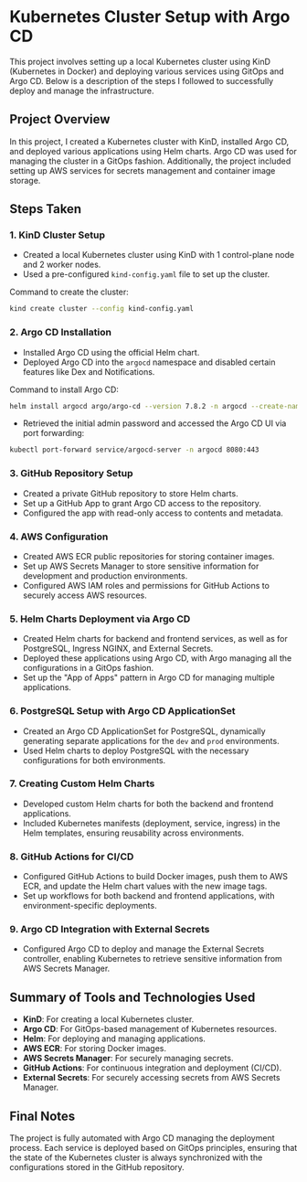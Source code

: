 
# Kubernetes Cluster Setup with Argo CD

This project involves setting up a local Kubernetes cluster using KinD (Kubernetes in Docker) and deploying various services using GitOps and Argo CD. Below is a description of the steps I followed to successfully deploy and manage the infrastructure.

## Project Overview

In this project, I created a Kubernetes cluster with KinD, installed Argo CD, and deployed various applications using Helm charts. Argo CD was used for managing the cluster in a GitOps fashion. Additionally, the project included setting up AWS services for secrets management and container image storage.

## Steps Taken

### 1. **KinD Cluster Setup**
   - Created a local Kubernetes cluster using KinD with 1 control-plane node and 2 worker nodes.
   - Used a pre-configured `kind-config.yaml` file to set up the cluster.

   Command to create the cluster:
   ```bash
   kind create cluster --config kind-config.yaml
   ```

### 2. **Argo CD Installation**
   - Installed Argo CD using the official Helm chart.
   - Deployed Argo CD into the `argocd` namespace and disabled certain features like Dex and Notifications.
   
   Command to install Argo CD:
   ```bash
   helm install argocd argo/argo-cd --version 7.8.2 -n argocd --create-namespace --set dex.enabled=false --set notifications.enabled=false
   ```

   - Retrieved the initial admin password and accessed the Argo CD UI via port forwarding:
   ```bash
   kubectl port-forward service/argocd-server -n argocd 8080:443
   ```

### 3. **GitHub Repository Setup**
   - Created a private GitHub repository to store Helm charts.
   - Set up a GitHub App to grant Argo CD access to the repository.
   - Configured the app with read-only access to contents and metadata.

### 4. **AWS Configuration**
   - Created AWS ECR public repositories for storing container images.
   - Set up AWS Secrets Manager to store sensitive information for development and production environments.
   - Configured AWS IAM roles and permissions for GitHub Actions to securely access AWS resources.

### 5. **Helm Charts Deployment via Argo CD**
   - Created Helm charts for backend and frontend services, as well as for PostgreSQL, Ingress NGINX, and External Secrets.
   - Deployed these applications using Argo CD, with Argo managing all the configurations in a GitOps fashion.
   - Set up the "App of Apps" pattern in Argo CD for managing multiple applications.

### 6. **PostgreSQL Setup with Argo CD ApplicationSet**
   - Created an Argo CD ApplicationSet for PostgreSQL, dynamically generating separate applications for the `dev` and `prod` environments.
   - Used Helm charts to deploy PostgreSQL with the necessary configurations for both environments.

### 7. **Creating Custom Helm Charts**
   - Developed custom Helm charts for both the backend and frontend applications.
   - Included Kubernetes manifests (deployment, service, ingress) in the Helm templates, ensuring reusability across environments.

### 8. **GitHub Actions for CI/CD**
   - Configured GitHub Actions to build Docker images, push them to AWS ECR, and update the Helm chart values with the new image tags.
   - Set up workflows for both backend and frontend applications, with environment-specific deployments.

### 9. **Argo CD Integration with External Secrets**
   - Configured Argo CD to deploy and manage the External Secrets controller, enabling Kubernetes to retrieve sensitive information from AWS Secrets Manager.

## Summary of Tools and Technologies Used
- **KinD**: For creating a local Kubernetes cluster.
- **Argo CD**: For GitOps-based management of Kubernetes resources.
- **Helm**: For deploying and managing applications.
- **AWS ECR**: For storing Docker images.
- **AWS Secrets Manager**: For securely managing secrets.
- **GitHub Actions**: For continuous integration and deployment (CI/CD).
- **External Secrets**: For securely accessing secrets from AWS Secrets Manager.

## Final Notes
The project is fully automated with Argo CD managing the deployment process. Each service is deployed based on GitOps principles, ensuring that the state of the Kubernetes cluster is always synchronized with the configurations stored in the GitHub repository.
